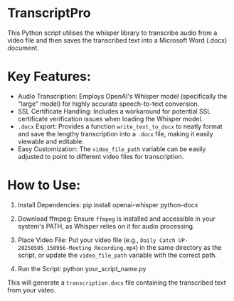 # TranscriptPro
This Python script utilises the whisper library to transcribe audio from a video file and then saves the transcribed text into a Microsoft Word (.docx) document.

# Key Features:
  - Audio Transcription: Employs OpenAI's Whisper model (specifically the "large" model) for highly accurate speech-to-text conversion.
  - SSL Certificate Handling: Includes a workaround for potential SSL certificate verification issues when loading the Whisper model.
  - `.docx` Export: Provides a function `write_text_to_docx` to neatly format and save the lengthy transcription into a `.docx` file, making it easily viewable and editable.
  - Easy Customization: The `video_file_path` variable can be easily adjusted to point to different video files for transcription.

# How to Use:

  1. Install Dependencies:
      pip install openai-whisper python-docx
    
  2.  Download ffmpeg: Ensure `ffmpeg` is installed and accessible in your system's PATH, as Whisper relies on it for audio processing.
  3.  Place Video File: Put your video file (e.g., `Daily Catch UP-20250505_150956-Meeting Recording.mp4`) in the same directory as the script, or update the `video_file_path` variable with the correct path.
  4.  Run the Script:
      python your_script_name.py
  
  This will generate a `transcription.docx` file containing the transcribed text from your video.
